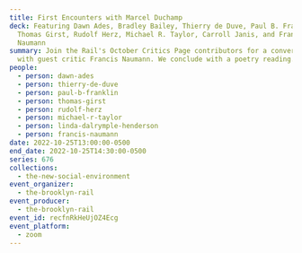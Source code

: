 ```yaml
---
title: First Encounters with Marcel Duchamp
deck: Featuring Dawn Ades, Bradley Bailey, Thierry de Duve, Paul B. Franklin,
  Thomas Girst, Rudolf Herz, Michael R. Taylor, Carroll Janis, and Francis
  Naumann
summary: Join the Rail's October Critics Page contributors for a conversation
  with guest critic Francis Naumann. We conclude with a poetry reading.
people:
  - person: dawn-ades
  - person: thierry-de-duve
  - person: paul-b-franklin
  - person: thomas-girst
  - person: rudolf-herz
  - person: michael-r-taylor
  - person: linda-dalrymple-henderson
  - person: francis-naumann
date: 2022-10-25T13:00:00-0500
end_date: 2022-10-25T14:30:00-0500
series: 676
collections:
  - the-new-social-environment
event_organizer:
  - the-brooklyn-rail
event_producer:
  - the-brooklyn-rail
event_id: recfnRkHeUjOZ4Ecg
event_platform:
  - zoom
---
```

